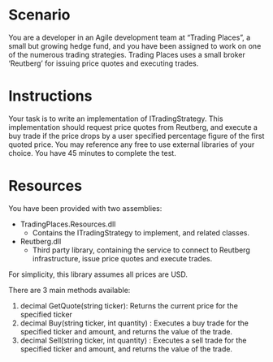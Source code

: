 # Scenario

You are a developer in an Agile development team at “Trading Places”, a small but growing hedge fund, and you have been assigned to work on one of the numerous trading strategies. 
Trading Places uses a small broker ‘Reutberg’ for issuing price quotes and executing trades.

# Instructions

Your task is to write an implementation of ITradingStrategy. This implementation should request price quotes from Reutberg, and execute a buy trade if the price drops by a user specified percentage figure of the first quoted price. 
You may reference any free to use external libraries of your choice. 
You have 45 minutes to complete the test.

# Resources

You have been provided with two assemblies:
- TradingPlaces.Resources.dll 
  - Contains the ITradingStrategy to implement, and related classes.
- Reutberg.dll
  - Third party library, containing the service to connect to Reutberg infrastructure, issue price quotes and execute trades. 

For simplicity, this library assumes all prices are USD.

There are 3 main methods available:

1. decimal GetQuote(string ticker): Returns the current price for the specified ticker
2. decimal Buy(string ticker, int quantity) : Executes a buy trade for the specified ticker and amount, and returns the value of the trade.
3. decimal Sell(string ticker, int quantity) : Executes a sell  trade for the specified ticker and amount, and returns the value of the trade.
